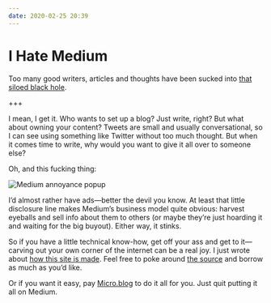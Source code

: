 ```yaml
---
date: 2020-02-25 20:39
---
```


# I Hate Medium

Too many good writers, articles and thoughts have been sucked into [that siloed black hole](https://medium.com).

+++

I mean, I get it. Who wants to set up a blog? Just write, right? But what about owning your content? Tweets are small and usually conversational, so I can see using something like Twitter without too much thought. But when it comes time to write, why would you want to give it all over to someone else?

Oh, and this fucking thing:

![Medium annoyance popup](/images/words/medium-annoyance.png)

I’d almost rather have ads—better the devil you know. At least that little disclosure line makes Medium’s business model quite obvious: harvest eyeballs and sell info about them to others (or maybe they’re just hoarding it and waiting for the big buyout). Either way, it stinks.

So if you have a little technical know-how, get off your ass and get to it—carving out your own corner of the internet can be a real joy. I just wrote about [how this site is made](/words/a-new-year-a-new-site). Feel free to poke around [the source](https://github.com/peteschaffner/peteschaffner.com) and borrow as much as you’d like.

Or if you want it easy, pay [Micro.blog](https://micro.blog) to do it all for you. Just quit putting it all on Medium.
